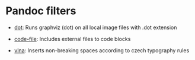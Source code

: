 # Pandoc filters

  - [dot](https://github.com/ondras/pandoc-filters/tree/master/dot): Runs graphviz (dot) on all local image files with
.dot extension

  - [code-file](https://github.com/ondras/pandoc-filters/tree/master/code-file): Includes external files to code blocks

  - [vlna](https://github.com/ondras/pandoc-filters/tree/master/vlna): Inserts non-breaking spaces according to czech
typography rules